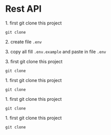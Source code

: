 <h1>
    Rest API
</h1>
	<div>
		<div>
			<p>1. first git clone this project</p>
			<code>git clone</code>
		</div>
		<div>
			<p>2. create file <code>.env</code></p>
		</div>
		<div>
			<p>3. copy all fill <code>.env.example</code> and paste in file <code>.env</code></p>
		</div>
		<div>
			<p>3. first git clone this project</p>
			<code>git clone</code>
		</div>
		<div>
			<p>1. first git clone this project</p>
			<code>git clone</code>
		</div>
		<div>
			<p>1. first git clone this project</p>
			<code>git clone</code>
		</div>
		<div>
			<p>1. first git clone this project</p>
			<code>git clone</code>
		</div>
	</div>
